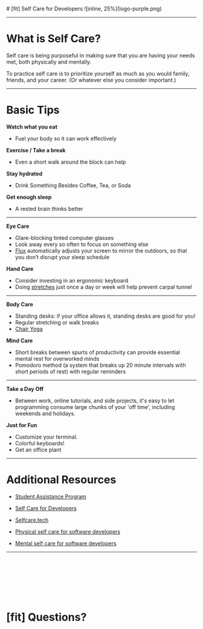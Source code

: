 <br>
# [fit] Self Care for Developers
![inline, 25%](logo-purple.png) 

---
# What is Self Care?

Self care is being purposeful in making sure that you are having your needs met, both physically and mentally. 

To practice self care is to prioritize yourself as much as you would family, friends, and your career. (Or whatever else you consider important.)


---

# Basic Tips

**Watch what you eat**
- Fuel your body so it can work effectively

**Exercise / Take a break**
- Even a short walk around the block can help

**Stay hydrated**
- Drink Something Besides Coffee, Tea, or Soda

**Get enough sleep**
- A rested brain thinks better


---

**Eye Care**

- Glare-blocking tinted computer glasses
- Look away every so often to focus on something else
- [Flux](https://justgetflux.com/) automatically adjusts your screen to mirror the outdoors, so that you don’t disrupt your sleep schedule

**Hand Care**

- Consider investing in an ergonomic keyboard
- Doing [stretches](http://www.eatonhand.com/hw/ctexercise.htm) just once a day or week will help prevent carpal tunnel

---

**Body Care**

- Standing desks: if your office allows it, standing desks are good for you!
- Regular stretching or walk breaks
- [Chair Yoga](https://chopra.com/articles/chair-yoga-flow-for-all-levels)

**Mind Care**

- Short breaks between spurts of productivity can provide essential mental rest for overworked minds
- Pomodoro method (a system that breaks up 20 minute intervals with short periods of rest) with regular reminders


---

**Take a Day Off**

- Between work, online tutorials, and side projects, it's easy to let programming consume large chunks of your 'off time', including weekends and holidays.

**Just for Fun**

- Customize your terminal.
- Colorful keyboards!
- Get an office plant


---

# Additional Resources

- [Student Assistance Program](https://drive.google.com/file/d/1-FqvaOIQkwL1N95wr7LIdoUoacdIvX2I/view?usp=sharing)

- [Self Care for Developers](https://dev.to/amandasopkin/self-care-for-developers-51a0)

- [Selfcare.tech](https://selfcare.tech/)

- [Physical self care for software developers](https://www.elegantthemes.com/blog/editorial/physical-self-care-for-software-developers-and-web-designers)

- [Mental self care for software developers](https://www.elegantthemes.com/blog/editorial/mental-self-care-for-software-developers-and-web-designers)

---
<br><br><br><br><br><br>
# [fit] Questions?
